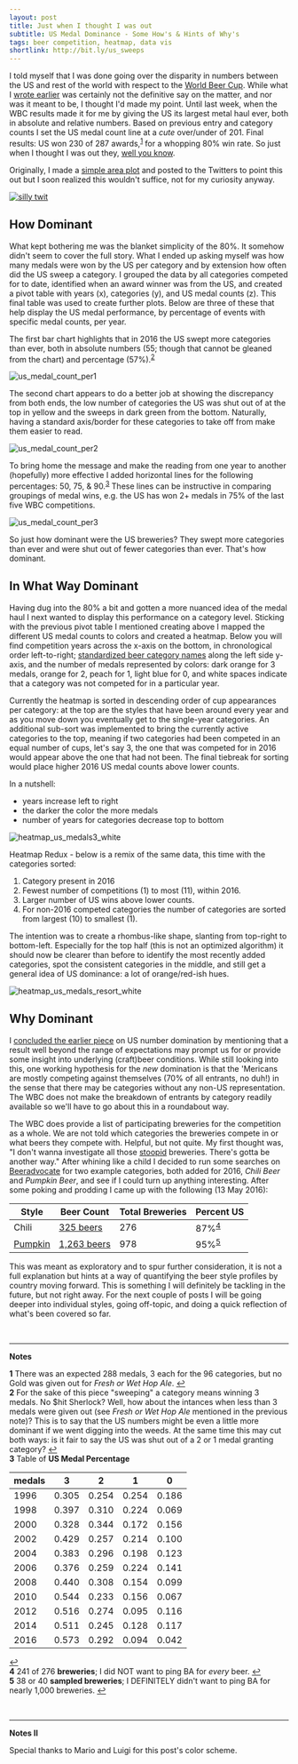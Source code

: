 ```yaml
---
layout: post
title: Just when I thought I was out
subtitle: US Medal Dominance - Some How's & Hints of Why's 
tags: beer competition, heatmap, data vis
shortlink: http://bit.ly/us_sweeps
---
```


I told myself that I was done going over the disparity in numbers between the US and rest of the world with respect to the <a href="http://www.worldbeercup.org/" target="_blank">World Beer Cup</a>. While what I <a href="/2016-05-01-wbc-omg/#wbc-v-wbc" target="_blank">wrote earlier</a> was certainly not the definitive say on the matter, and nor was it meant to be, I thought I'd made my point. Until last week, when the WBC results made it for me by giving the US its largest metal haul ever, both in absolute and relative numbers. Based on previous entry and category counts I set the US medal count line at a _cute_ over/under of 201. Final results: US won 230 of 287 awards,<sup id="a1">[1](#f1)</sup> for a whopping 80% win rate. So just when I thought I was out they, <a href="https://www.youtube.com/watch?v=UPw-3e_pzqU" target="_blank">well you know</a>.

Originally, I made a [simple area plot](/gallery/wbc_2016) and posted to the Twitters to point this out but I soon realized this wouldn't suffice, not for my curiosity anyway. 

<a href="https://twitter.com/endlesspint8" target="_blank"><img src = "/gallery/2016/tweet_wbc_80per.PNG" alt="silly twit" /></a>

## How Dominant

What kept bothering me was the blanket simplicity of the 80%. It somehow didn't seem to cover the full story. What I ended up asking myself was how many medals were won by the US per category and by extension how often did the US sweep a category. I grouped the data by all categories competed for to date, identified when an award winner was from the US, and created a pivot table with years (x), categories (y), and US medal counts (z). This final table was used to create further plots. Below are three of these that help display the US medal performance, by percentage of events with specific medal counts, per year.

The first bar chart highlights that in 2016 the US swept more categories than ever, both in absolute numbers (55; though that cannot be gleaned from the chart) and percentage (57%).<sup id="a2">[2](#f2)</sup>

<img src = "/gallery/2016/wbc_us_medal_count_per1.png" alt="us_medal_count_per1" />

The second chart appears to do a better job at showing the discrepancy from both ends, the low number of categories the US was shut out of at the top in yellow and the sweeps in dark green from the bottom. Naturally, having a standard axis/border for these categories to take off from make them easier to read.

<img src = "/gallery/2016/wbc_us_medal_count_per2.png" alt="us_medal_count_per2" />

To bring home the message and make the reading from one year to another (hopefully) more effective I added horizontal lines for the following percentages: 50, 75, & 90.<sup id="a3">[3](#f3)</sup> These lines can be instructive in comparing groupings of medal wins, e.g. the US has won 2+ medals in 75% of the last five WBC competitions.

<img src = "/gallery/2016/wbc_us_medal_count_per3.png" alt="us_medal_count_per3" />

So just how dominant were the US breweries? They swept more categories than ever and were shut out of fewer categories than ever. That's how dominant.

## In What Way Dominant

Having dug into the 80% a bit and gotten a more nuanced idea of the medal haul I next wanted to display this performance on a category level. Sticking with the previous pivot table I mentioned creating above I mapped the different US medal counts to colors and created a heatmap. Below you will find competition years across the x-axis on the bottom, in chronological order left-to-right; <a href="/code/wbc_category_names" target="_blank">standardized beer category names</a> along the left side y-axis, and the number of medals represented by colors: dark orange for 3 medals, orange for 2, peach for 1, light blue for 0, and white spaces indicate that a category was not competed for in a particular year.

Currently the heatmap is sorted in descending order of cup appearances per category: at the top are the styles that have been around every year and as you move down you eventually get to the single-year categories. An additional sub-sort was implemented to bring the currently active categories to the top, meaning if two categories had been competed in an equal number of cups, let's say 3, the one that was competed for in 2016 would appear above the one that had not been. The final tiebreak for sorting would place higher 2016 US medal counts above lower counts.

In a nutshell: 

- years increase left to right
- the darker the color the more medals
- number of years for categories decrease top to bottom

<img src = "/gallery/2016/wbc_heatmap_us_medals2_white.png" alt="heatmap_us_medals3_white" />

Heatmap Redux - below is a remix of the same data, this time with the categories sorted:

1. Category present in 2016
2. Fewest number of competitions (1) to most (11), within 2016.
3. Larger number of US wins above lower counts.
4. For non-2016 competed categories the number of categories are sorted from largest (10) to smallest (1).

The intention was to create a rhombus-like shape, slanting from top-right to bottom-left. Especially for the top half (this is not an optimized algorithm) it should now be clearer than before to identify the most recently added categories, spot the consistent categories in the middle, and still get a general idea of US dominance: a lot of orange/red-ish hues.

<img src = "/gallery/2016/wbc_heatmap_us_medals_resort_white.png" alt="heatmap_us_medals_resort_white" />

## Why Dominant

I <a href="/2016-05-01-wbc-omg/#original-motivation" target="_blank">concluded the earlier piece</a> on US number domination by mentioning that a result well beyond the range of expectations may prompt us for or provide some insight into underlying (craft)beer conditions. While still looking into this, one working hypothesis for the _new_ domination is that the 'Mericans are mostly competing against themselves (70% of all entrants, no duh!) in the sense that there may be categories without any non-US representation. The WBC does not make the breakdown of entrants by category readily available so we'll have to go about this in a roundabout way.  

The WBC does provide a list of participating breweries for the competition as a whole. We are not told which categories the breweries compete in or what beers they compete with. Helpful, but not quite. My first thought was, "I don't wanna investigate all those <a href="https://lagunitas.com/beers/hop-stoopid" target="_blank">stoopid</a> breweries. There's gotta be another way." After whining like a child I decided to run some searches on <a href="http://www.beeradvocate.com/" target="_blank">Beeradvocate</a> for two example categories, both added for 2016, _Chili Beer_ and _Pumpkin Beer_, and see if I could turn up anything interesting. After some poking and prodding I came up with the following (13 May 2016):

|Style|Beer Count|Total Breweries|Percent US|
|-----|---|---|---|
|Chili|<a href="http://www.beeradvocate.com/beer/style/163/" target="_blank">325 beers</a>|276|87%<sup id="a4">[4](#f4)</sup> |
|<a href="https://www.pinterest.com/marleeanna21/holy-pumpkin-batman/" target="_blank">Pumpkin</a>|<a href="http://www.beeradvocate.com/beer/style/72/" target="_blank">1,263 beers</a>|978|95%<sup id="a5">[5](#f5)</sup> |

This was meant as exploratory and to spur further consideration, it is not a full explanation but hints at a way of quantifying the beer style profiles by country moving forward. This is something I will definitely be tackling in the future, but not right away. For the next couple of posts I will be going deeper into individual styles, going off-topic, and doing a quick reflection of what's been covered so far.

<br>

---

**Notes**

<b id="f1">1</b> There was an expected 288 medals, 3 each for the 96 categories, but no Gold was given out for _Fresh or Wet Hop Ale_. [↩](#a1) <br>
<b id="f2">2</b> For the sake of this piece "sweeping" a category means winning 3 medals. No $hit Sherlock? Well, how about the intances when less than 3 medals were given out (see _Fresh or Wet Hop Ale_ mentioned in the previous note)? This is to say that the US numbers might be even a little more dominant if we went digging into the weeds. At the same time this may cut both ways: is it fair to say the US was shut out of a 2 or 1 medal granting category? [↩](#a2) <br>
<b id="f3">3</b> Table of **US Medal Percentage**

|medals| 3 | 2 | 1 | 0 |
|------|---|---|---|---|
|1996|0.305|0.254|0.254|0.186|
|1998|0.397|0.310|0.224|0.069|
|2000|0.328|0.344|0.172|0.156|
|2002|0.429|0.257|0.214|0.100|
|2004|0.383|0.296|0.198|0.123|
|2006|0.376|0.259|0.224|0.141|
|2008|0.440|0.308|0.154|0.099|
|2010|0.544|0.233|0.156|0.067|
|2012|0.516|0.274|0.095|0.116|
|2014|0.511|0.245|0.128|0.117|
|2016|0.573|0.292|0.094|0.042| 

[↩](#a3) <br>
<b id="f4">4</b>  241 of 276 **breweries**; I did NOT want to ping BA for _every_ beer. [↩](#a4) <br>
<b id="f5">5</b>  38 or 40 **sampled breweries**; I DEFINITELY didn't want to ping BA for nearly 1,000 breweries. [↩](#a5) <br>

<br>

---

**Notes II**

Special thanks to Mario and Luigi for this post's color scheme. 
